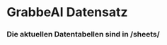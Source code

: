 


































# GrabbeAI Datensatz





### Die aktuellen Datentabellen sind in /sheets/


